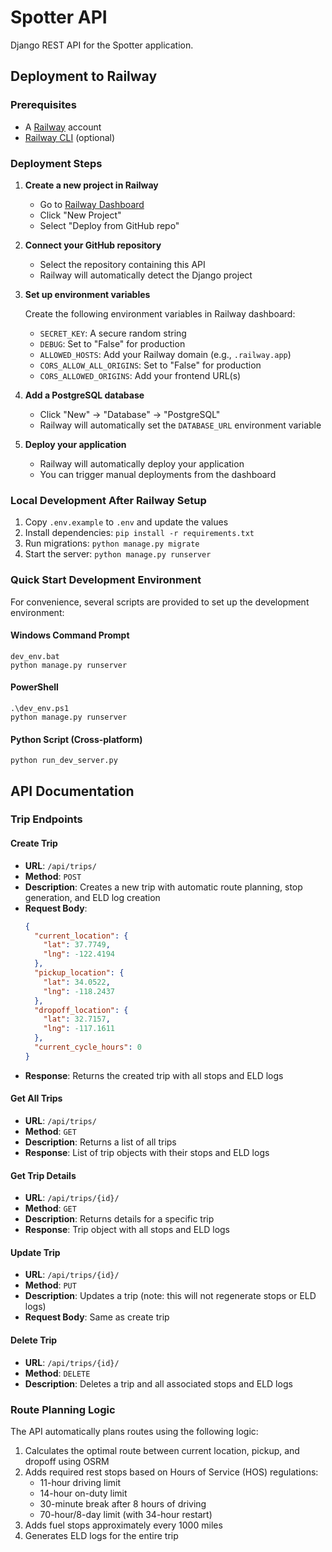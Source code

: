 # Spotter API

Django REST API for the Spotter application.

## Deployment to Railway

### Prerequisites

- A [Railway](https://railway.app/) account
- [Railway CLI](https://docs.railway.app/develop/cli) (optional)

### Deployment Steps

1. **Create a new project in Railway**

   - Go to [Railway Dashboard](https://railway.app/dashboard)
   - Click "New Project"
   - Select "Deploy from GitHub repo"

2. **Connect your GitHub repository**

   - Select the repository containing this API
   - Railway will automatically detect the Django project

3. **Set up environment variables**

   Create the following environment variables in Railway dashboard:

   - `SECRET_KEY`: A secure random string
   - `DEBUG`: Set to "False" for production
   - `ALLOWED_HOSTS`: Add your Railway domain (e.g., `.railway.app`)
   - `CORS_ALLOW_ALL_ORIGINS`: Set to "False" for production
   - `CORS_ALLOWED_ORIGINS`: Add your frontend URL(s)

4. **Add a PostgreSQL database**

   - Click "New" → "Database" → "PostgreSQL"
   - Railway will automatically set the `DATABASE_URL` environment variable

5. **Deploy your application**

   - Railway will automatically deploy your application
   - You can trigger manual deployments from the dashboard

### Local Development After Railway Setup

1. Copy `.env.example` to `.env` and update the values
2. Install dependencies: `pip install -r requirements.txt`
3. Run migrations: `python manage.py migrate`
4. Start the server: `python manage.py runserver`

### Quick Start Development Environment

For convenience, several scripts are provided to set up the development environment:

#### Windows Command Prompt
``` 
dev_env.bat
python manage.py runserver
```

#### PowerShell
``` 
.\dev_env.ps1
python manage.py runserver
```

#### Python Script (Cross-platform)
``` 
python run_dev_server.py
```

## API Documentation

### Trip Endpoints

#### Create Trip

- **URL**: `/api/trips/`
- **Method**: `POST`
- **Description**: Creates a new trip with automatic route planning, stop generation, and ELD log creation
- **Request Body**:
  ```json
  {
    "current_location": {
      "lat": 37.7749,
      "lng": -122.4194
    },
    "pickup_location": {
      "lat": 34.0522,
      "lng": -118.2437
    },
    "dropoff_location": {
      "lat": 32.7157,
      "lng": -117.1611
    },
    "current_cycle_hours": 0
  }
  ```
- **Response**: Returns the created trip with all stops and ELD logs

#### Get All Trips

- **URL**: `/api/trips/`
- **Method**: `GET`
- **Description**: Returns a list of all trips
- **Response**: List of trip objects with their stops and ELD logs

#### Get Trip Details

- **URL**: `/api/trips/{id}/`
- **Method**: `GET`
- **Description**: Returns details for a specific trip
- **Response**: Trip object with all stops and ELD logs

#### Update Trip

- **URL**: `/api/trips/{id}/`
- **Method**: `PUT`
- **Description**: Updates a trip (note: this will not regenerate stops or ELD logs)
- **Request Body**: Same as create trip

#### Delete Trip

- **URL**: `/api/trips/{id}/`
- **Method**: `DELETE`
- **Description**: Deletes a trip and all associated stops and ELD logs

### Route Planning Logic

The API automatically plans routes using the following logic:

1. Calculates the optimal route between current location, pickup, and dropoff using OSRM
2. Adds required rest stops based on Hours of Service (HOS) regulations:
   - 11-hour driving limit
   - 14-hour on-duty limit
   - 30-minute break after 8 hours of driving
   - 70-hour/8-day limit (with 34-hour restart)
3. Adds fuel stops approximately every 1000 miles
4. Generates ELD logs for the entire trip

